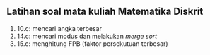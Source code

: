 ## Latihan soal mata kuliah Matematika Diskrit
1. 10.c: mencari angka terbesar
2. 14.c: mencari modus dan melakukan _merge sort_
3. 15.c: menghitung FPB (faktor persekutuan terbesar)